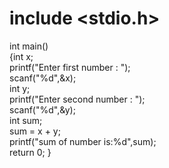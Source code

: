 # include <stdio.h><Br>
int main()<Br>
{int x;<Br>
printf("Enter first number : ");<Br>
scanf("%d",&x);<Br>
int y;<Br>
printf("Enter second number : ");<Br>
scanf("%d",&y);<Br>
int sum;<Br>
sum = x + y;<Br>
printf("sum of number is:%d",sum);<Br>
return 0;
}
